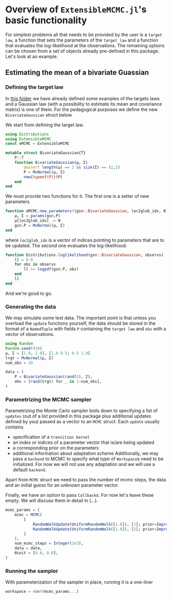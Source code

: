 # Overview of `ExtensibleMCMC.jl`'s basic functionality

For simplest problems all that needs to be provided by the user is a `target law`, a function that sets the parameters of the `target law` and a function that evaluates the log-likelihood at the observations. The remaining options can be chosen from a set of objects already pre-defined in this package. Let's look at an example.

## Estimating the mean of a bivariate Guassian

### Defining the target law
In [this folder](https://github.com/JuliaDiffusionBayes/ExtensibleMCMC.jl/tree/master/src/example) we have already defined some examples of the targets laws and a Gaussian law (with a possibility to estimate its mean and covariance matrix) is one of them. For the pedagogical purposes we define the new `BivariateGaussian` struct below.

We start from defining the target law.
```julia
using Distributions
using ExtensibleMCMC
const eMCMC = ExtensibleMCMC

mutable struct BivariateGaussian{T}
    P::T
    function BivariateGaussian(μ, Σ)
        @assert length(μ) == 2 && size(Σ) == (2,2)
        P = MvNormal(μ, Σ)
        new{typeof(P)}(P)
    end
end
```
We must provide two functions for it. The first one is a setter of new parameters
```julia
function eMCMC.new_parameters!(gsn::BivariateGaussian, loc2glob_idx, θ)
    μ, Σ = params(gsn.P)
    μ[loc2glob_idx] .= θ
    gsn.P = MvNormal(μ, Σ)
end
```
where `loc2glob_idx` is a vector of indices pointing to parameters that are to be updated. The second one evaluates the log-likelihood:
```julia
function Distributions.loglikelihood(gsn::BivariateGaussian, observs)
    ll = 0.0
    for obs in observs
        ll += logpdf(gsn.P, obs)
    end
    ll
end
```
And we're good to go.

### Generating the data
We may simulate some test data. The important point is that unless you overload the `update` functions yourself, the data should be stored in the format of a `NamedTuple` with fields `P` containing the `target law` and `obs` with a vector of observations.
```julia
using Random
Random.seed!(10)
μ, Σ = [1.0, 2.0], [1.0 0.5; 0.5 1.0]
trgt = MvNormal(μ, Σ)
num_obs = 10

data = (
    P = BivariateGaussian(rand(2), Σ),
    obs = [rand(trgt) for _ in 1:num_obs],
)
```

### Parametrizing the MCMC sampler
Parametrizing the Monte Carlo sampler boils down to specifying a list of `updates` (out of a list provided in this package plus additional updates defined by you) passed as a vector to an `MCMC` struct. Each `update` usually contains
- specification of a `transition kernel`
- an index or indices of a parameter vector that is/are being updated
- a corresponding prior on the parameters
- additional information about adaptation scheme
Additionally, we may pass a `backend` to MCMC to specify what type of `Workspace`s need to be initialized. For now we will not use any adaptation and we will use a default `backend`.

Apart from `MCMC` struct we need to pass the number of mcmc steps, the data and an initial guess for an unknown parameter vector.

Finally, we have an option to pass `Callback`s. For now let's leave these empty. We will discuss them in detail in (...).
```julia
mcmc_params = (
    mcmc = MCMC(
        [
            RandomWalkUpdate(UniformRandomWalk([1.0]), [1]; prior=ImproperPrior()),
            RandomWalkUpdate(UniformRandomWalk([1.0]), [2]; prior=ImproperPrior()),
        ]
    ),
    num_mcmc_steps = Integer(1e3),
    data = data,
    θinit = [0.0, 0.0],
)
```
### Running the sampler
With parameterization of the sampler in place, running it is a one-liner
```julia
workspace = run!(mcmc_params...)
```
